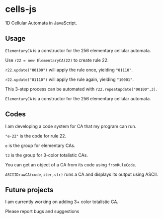 # cells-js
1D Cellular Automata in JavaScript.

## Usage


`ElementaryCA` is a constructor for the 256 elementary cellular automata.

Use `r22 = new ElementaryCA(22)` to create rule 22.

`r22.update("00100")` will apply the rule once, yielding `"01110"`.

`r22.update("01110")` will apply the rule again, yielding `"10001"`.

This 3-step process can be automated with `r22.repeatupdate("00100",3)`.

`ElementaryCA` is a constructor for the 256 elementary cellular automata.

## Codes

I am developing a code system for CA that my program can run.

`"e-22"` is the code for rule 22.

`e` is the group for elementary CAs.

`t3` is the group for 3-color totalistic CAs.

You can get an object of a CA from its code using `fromRuleCode`.

`ASCIIDrawCA(code,iter,str)` runs a CA and displays its output using ASCII.

## Future projects

I am currently working on adding 3+ color totalistic CA.


Please report bugs and suggestions
